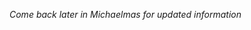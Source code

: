 <!--
.. title: Financial Econometrics I: Week 8
.. slug: michaelmas-term-8
.. date: 2020-11-27 17:51:04 UTC
.. tags: teaching, mfe
.. category: teaching 
.. link: 
.. description: Teaching resources for MFE Financial Econometrics I Week 8
.. type: text
.. jumbotron_color: #002147
.. jumbotron_light: True
.. jumbotron: MFE Financial Econometrics I: Week 8
.. jumbotron_text: Teaching material from Week 8.
-->
*Come back later in Michaelmas for updated information*
